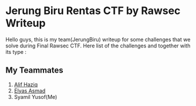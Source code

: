 # Jerung Biru Rentas CTF by Rawsec Writeup

Hello guys, this is my team(JerungBiru) writeup for some challenges that we solve during Final Rawsec CTF. Here list of the challenges and together with its type :

## My Teammates

1. [Alif Haziq](https://github.com/LipJiq)
2. [Elyas Asmad](https://github.com/ElyasAsmad)
3. Syamil Yusof(Me)
